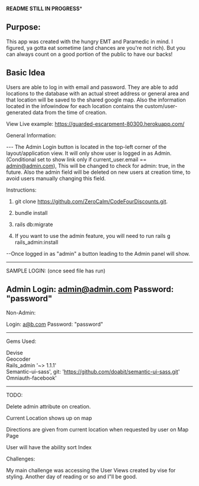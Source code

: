 ********README STILL IN PROGRESS*********


<h2>Purpose:</h2>
  This app was created with the hungry EMT and Paramedic in mind.  I figured, ya gotta eat sometime (and chances are you're not rich).  But you can always count on a good portion of the public to have our backs!  



<h2>Basic Idea </h2>
  Users are able to log in with email and password.  They are able to add locations to the database with an actual street address or general area and that location will be saved to the shared google map.  Also the information located in the infowindow for each location contains the custom/user-generated data from the time of creation.

  View Live example:  https://guarded-escarpment-80300.herokuapp.com/


  General Information:

  ---  The Admin Login button is located in the top-left corner of the layout/application view.  It will only show user is logged in as Admin. (Conditional set to show link only if current_user.email == admin@admin.com), This will be changed to check for admin: true, in the future.  Also the admin field will be deleted on new users at creation time, to avoid users manually changing this field.


Instructions:

1.  git clone https://github.com/ZeroCalm/CodeFourDiscounts.git.

2.  bundle install

3.  rails db:migrate

4.  If you want to use the admin feature, you will need to run
   rails g rails_admin:install

   --Once logged in as "admin"  a button leading to the Admin panel will show.

*****************************************
   SAMPLE LOGIN: (once seed file has run)

   Admin Login:  admin@admin.com
   Password:     "password"
--------------
   Non-Admin:

   Login:       a@b.com
   Password:    "password"

****************************************************************

Gems Used:

Devise <br>
Geocoder <br>
Rails_admin  '~> 1.1.1' <br>
Semantic-ui-sass', git: 'https://github.com/doabit/semantic-ui-sass.git' <br>
Omniauth-facebook'<br>



*************************
TODO:

Delete admin attribute on creation.

Current Location shows up on map

Directions are given from current location when requested by user on Map Page

User will have the ability sort Index




Challenges:

My main challenge was accessing the User Views created by vise for styling.  Another day of reading or so and I"ll be good.

